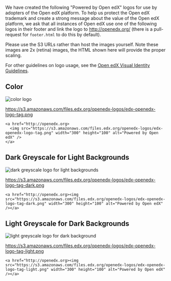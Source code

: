 We have created the following "Powered by Open edX" logos for use by adopters of the Open edX platform.  To help us protect the Open edX trademark and create a strong message about the value of the Open edX platform,
we ask that all instances of Open edX use one of the following logos in their footer and link the logo to <http://openedx.org/> (there is a pull-request for `footer.html` to do this by default).

Please use the S3 URLs rather than host the images yourself.  Note these images are 2x (retina) images, the HTML shown here will provide the proper scaling.

For other guidelines on logo usage, see the [Open edX Visual Identity Guidelines](http://openedx.org/openedx_logo_guidelines.pdf).

## Color

![color logo](https://s3.amazonaws.com/files.edx.org/openedx-logos/edx-openedx-logo-tag.png)

<https://s3.amazonaws.com/files.edx.org/openedx-logos/edx-openedx-logo-tag.png>

```
<a href="http://openedx.org>
  <img src="https://s3.amazonaws.com/files.edx.org/openedx-logos/edx-openedx-logo-tag.png" width="300" height="100" alt="Powered by Open edX" />
</a>
```

## Dark Greyscale for Light Backgrounds
![dark greyscale logo for light backgrounds](https://s3.amazonaws.com/files.edx.org/openedx-logos/edx-openedx-logo-tag-dark.png)

<https://s3.amazonaws.com/files.edx.org/openedx-logos/edx-openedx-logo-tag-dark.png>

`<a href="http://openedx.org><img src="https://s3.amazonaws.com/files.edx.org/openedx-logos/edx-openedx-logo-tag-dark.png" width="300" height="100" alt="Powered by Open edX" /></a>`

## Light Greyscale for Dark Backgrounds

![light greyscale logo for dark background](https://s3.amazonaws.com/files.edx.org/openedx-logos/edx-openedx-logo-tag-light.png)

<https://s3.amazonaws.com/files.edx.org/openedx-logos/edx-openedx-logo-tag-light.png>

`<a href="http://openedx.org><img src="https://s3.amazonaws.com/files.edx.org/openedx-logos/edx-openedx-logo-tag-light.png" width="300" height="100" alt="Powered by Open edX" /></a>`

